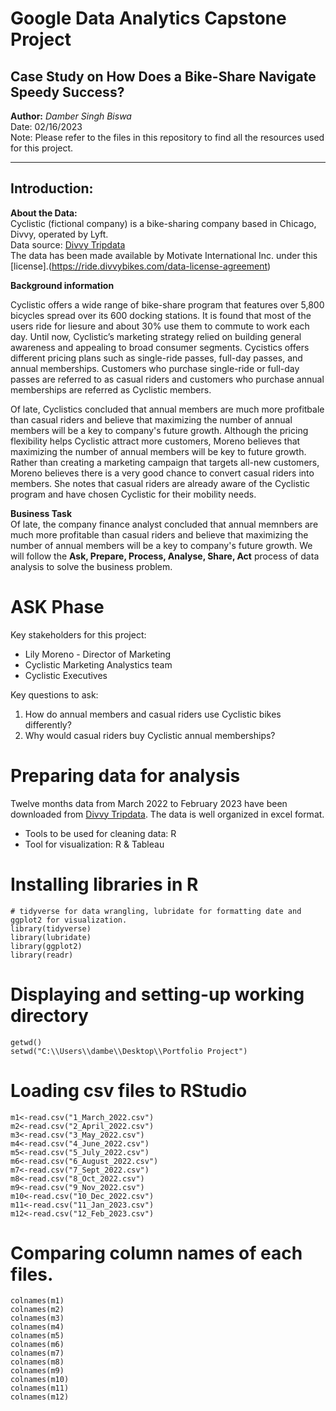 # Google Data Analytics Capstone Project
## Case Study on How Does a Bike-Share Navigate Speedy Success?  
**Author:** *Damber Singh Biswa*  
Date: 02/16/2023  
Note: Please refer to the files in this repository to find all the resources used for this project.  
***  
## Introduction:

**About the Data:**  
Cyclistic (fictional company) is a bike-sharing company based in Chicago, Divvy, operated by Lyft.  
Data source: [Divvy Tripdata](https://divvy-tripdata.s3.amazonaws.com/index.html)  
The data has been made available by Motivate International Inc. under this [license].(https://ride.divvybikes.com/data-license-agreement)

**Background information**  

Cyclistic offers a wide range of bike-share program that features over 5,800 bicycles spread over its 600 docking stations. It is found that most of the users ride for liesure and about 30% use them to commute to work each day. Until now, Cyclistic’s marketing strategy relied on building general awareness and appealing to broad consumer segments. Cycistics offers different pricing plans such as single-ride passes, full-day passes, and annual memberships. Customers who purchase single-ride or full-day passes are referred to as casual riders and customers who purchase annual memberships are referred as Cyclistic members.  
  
Of late, Cyclistics concluded that annual members are much more profitbale than casual riders and believe that maximizing the number of annual members will be a key to company's future growth. Although the pricing flexibility helps Cyclistic attract more customers, Moreno believes that maximizing the number of annual members will
be key to future growth. Rather than creating a marketing campaign that targets all-new customers, Moreno believes there is a very good chance to convert casual riders into members. She notes that casual riders are already aware of the Cyclistic program and have chosen Cyclistic for their mobility needs.  
  
**Business Task**  
Of late, the company finance analyst concluded that annual memnbers are much more profitable than casual riders and believe that maximizing the number of annual members will be a key to company's future growth. We will follow the **Ask, Prepare, Process, Analyse, Share, Act** process of data analysis to solve the business problem.

# ASK Phase #  
Key stakeholders for this project:  
* Lily Moreno - Director of Marketing
* Cyclistic Marketing Analystics team
* Cyclistic Executives

Key questions to ask:
1. How do annual members and casual riders use Cyclistic bikes differently?
2. Why would casual riders buy Cyclistic annual memberships?


# Preparing data for analysis #
Twelve months data from March 2022 to February 2023 have been downloaded from [Divvy Tripdata](https://divvy-tripdata.s3.amazonaws.com/index.html). The data is well organized in excel format. 
* Tools to be used for cleaning data: R
* Tool for visualization: R & Tableau
# Installing libraries in R
```{r}
# tidyverse for data wrangling, lubridate for formatting date and ggplot2 for visualization.
library(tidyverse) 
library(lubridate) 
library(ggplot2)
library(readr)
```
# Displaying and setting-up working directory
```{r}
getwd()
setwd("C:\\Users\\dambe\\Desktop\\Portfolio Project")
```

# Loading csv files to RStudio
```{r}
m1<-read.csv("1_March_2022.csv")
m2<-read.csv("2_April_2022.csv")
m3<-read.csv("3_May_2022.csv")
m4<-read.csv("4_June_2022.csv")
m5<-read.csv("5_July_2022.csv")
m6<-read.csv("6_August_2022.csv")
m7<-read.csv("7_Sept_2022.csv")
m8<-read.csv("8_Oct_2022.csv")
m9<-read.csv("9_Nov_2022.csv")
m10<-read.csv("10_Dec_2022.csv")
m11<-read.csv("11_Jan_2023.csv")
m12<-read.csv("12_Feb_2023.csv")
```
# Comparing column names of each files.
```{r}
colnames(m1)
colnames(m2)
colnames(m3)
colnames(m4)
colnames(m5)
colnames(m6)
colnames(m7)
colnames(m8)
colnames(m9)
colnames(m10)
colnames(m11)
colnames(m12)
```


